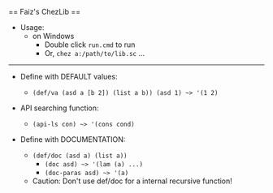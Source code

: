 
== Faiz's ChezLib ==

- Usage:
  - on Windows
    - Double click `run.cmd` to run
    - Or, `chez a:/path/to/lib.sc` ...

---

- Define with DEFAULT values:
  - `(def/va (asd a [b 2]) (list a b)) (asd 1) ~> '(1 2)`
  
- API searching function:     
  - `(api-ls con) ~> '(cons cond)`
  
- Define with DOCUMENTATION:
  - `(def/doc (asd a) (list a))`
    - `(doc asd) ~> '(lam (a) ...)`
    - `(doc-paras asd) ~> '(a)`
  - Caution: Don't use def/doc for a internal recursive function!
